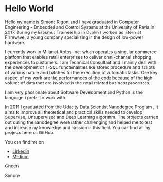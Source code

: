 # Hello World

Hello my name is Simone Rigoni and I have graduated in Computer Engineering - Embedded and Control Systems at the University of Pavia in 2017. During my Erasmus Traineeship in Dublin I worked as intern at Firmwave, a young company specializing in the design of low-power hardware.

I currently work in Milan at Aptos, Inc. which operates a singular commerce platform that enables retail enterprises to deliver omni-channel shopping experiences to customers. I am Technical Consultant and I mainly deal with the development of T-SQL functionalities like stored procedure and scripts of various nature and batches for the execution of automatic tasks. One key aspect of my work are the performances of the code because of the high volume of data that are involved in the retail related business processes. 

I am very passionate about Software Development and Python is the language i prefer to work with.

In 2019 I graduated from the Udacity Data Scientist Nanodegree Program , it aims to improve all theoretical and practical skills needed to develop Supervise, Unsupervised and Deep Learning algorithm. The projects carried out during the nanodegree were rather challenging and helped me to test and increase my knowledge and passion in this field. You can find all my projects here on GitHub.

You can find me on 
 - [Linkedin](www.linkedin.com/in/simone-rigoni-852b40101)
 - [Medium](www.medium.com/@simone.rigoni01)
 
Cheers

Simone
